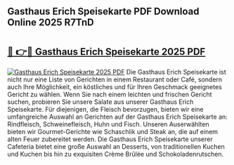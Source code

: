 ## Gasthaus Erich Speisekarte PDF Download Online 2025 R7TnD

# <h2><a href="http://gc5hm5p.nevu.top/?p=Gasthaus+Erich+Speisekarte">🔗 👉🔴 Gasthaus Erich Speisekarte 2025 PDF</a></h2>

[![Gasthaus Erich Speisekarte 2025 PDF](https://i.imgur.com/dBaPXMq.png)](http://gc5hm5p.nevu.top/?p=Gasthaus+Erich+Speisekarte)
Die Gasthaus Erich Speisekarte ist nicht nur eine Liste von Gerichten in einem Restaurant oder Café, sondern auch Ihre Möglichkeit, ein köstliches und für Ihren Geschmack geeignetes Gericht zu wählen. Wenn Sie nach einem leichten und frischen Gericht suchen, probieren Sie unsere Salate aus unserer Gasthaus Erich Speisekarte. Für diejenigen, die Fleisch bevorzugen, bieten wir eine umfangreiche Auswahl an Gerichten auf der Gasthaus Erich Speisekarte an: Rindfleisch, Schweinefleisch, Huhn und Fisch. Unseren Auserwählten bieten wir Gourmet-Gerichte wie Schaschlik und Steak an, die auf einem alten Feuer zubereitet werden. Die Gasthaus Erich Speisekarte unserer Cafeteria bietet eine große Auswahl an Desserts, von traditionellen Kuchen und Kuchen bis hin zu exquisiten Crème Brûlée und Schokoladenrutschen.
